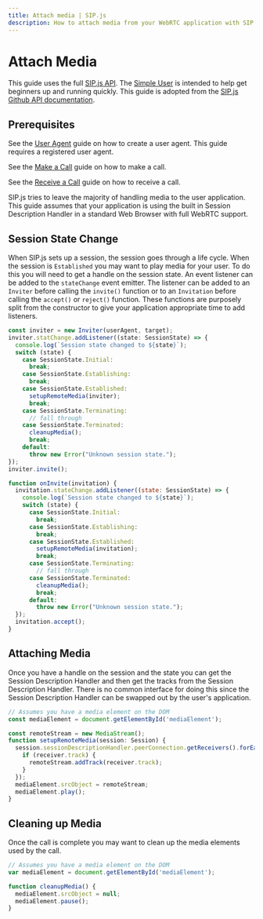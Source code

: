 ```yaml
---
title: Attach media | SIP.js
description: How to attach media from your WebRTC application with SIP.js.
---
```


# Attach Media

This guide uses the full [SIP.js API](https://github.com/onsip/SIP.js/blob/master/docs/api/sip.js.md). The [Simple User](./simple) is intended to help get beginners up and running quickly. This guide is adopted from the [SIP.js Github API documentation](https://github.com/onsip/SIP.js/blob/master/docs/api.md).

## Prerequisites

See the [User Agent](./user-agent) guide on how to create a user agent. This guide requires a registered user agent.

See the [Make a Call](./make-call) guide on how to make a call.

See the [Receive a Call](./receive-call) guide on how to receive a call.

SIP.js tries to leave the majority of handling media to the user application. This guide assumes that your application is using the built in Session Description Handler in a standard Web Browser with full WebRTC support.

## Session State Change

When SIP.js sets up a session, the session goes through a life cycle. When the session is `Established` you may want to play media for your user. To do this you will need to get a handle on the session state. An event listener can be added to the `stateChange` event emitter. The listener can be added to an `Inviter` before calling the `invite()` function or to an `Invitation` before calling the `accept()` or `reject()` function. These functions are purposely split from the constructor to give your application appropriate time to add listeners.

~~~javascript
const inviter = new Inviter(userAgent, target);
inviter.statChange.addListener((state: SessionState) => {
  console.log(`Session state changed to ${state}`);
  switch (state) {
    case SessionState.Initial:
      break;
    case SessionState.Establishing:
      break;
    case SessionState.Established:
      setupRemoteMedia(inviter);
      break;
    case SessionState.Terminating:
      // fall through
    case SessionState.Terminated:
      cleanupMedia();
      break;
    default:
      throw new Error("Unknown session state.");
});
inviter.invite();
~~~

~~~javascript
function onInvite(invitation) {
  invitation.stateChange.addListener((state: SessionState) => {
    console.log(`Session state changed to ${state}`);
    switch (state) {
      case SessionState.Initial:
        break;
      case SessionState.Establishing:
        break;
      case SessionState.Established:
        setupRemoteMedia(invitation);
        break;
      case SessionState.Terminating:
        // fall through
      case SessionState.Terminated:
        cleanupMedia();
        break;
      default:
        throw new Error("Unknown session state.");
  });
  invitation.accept();
}
~~~

## Attaching Media

Once you have a handle on the session and the state you can get the Session Description Handler and then get the tracks from the Session Description Handler. There is no common interface for doing this since the Session Description Handler can be swapped out by the user's application.

~~~javascript
// Assumes you have a media element on the DOM
const mediaElement = document.getElementById('mediaElement');

const remoteStream = new MediaStream();
function setupRemoteMedia(session: Session) {
  session.sessionDescriptionHandler.peerConnection.getReceivers().forEach((receiver) => {
    if (receiver.track) {
      remoteStream.addTrack(receiver.track);
    }
  });
  mediaElement.srcObject = remoteStream;
  mediaElement.play();
}
~~~

## Cleaning up Media

Once the call is complete you may want to clean up the media elements used by the call.

~~~javascript
// Assumes you have a media element on the DOM
var mediaElement = document.getElementById('mediaElement');

function cleanupMedia() {
  mediaElement.srcObject = null;
  mediaElement.pause();
}
~~~
